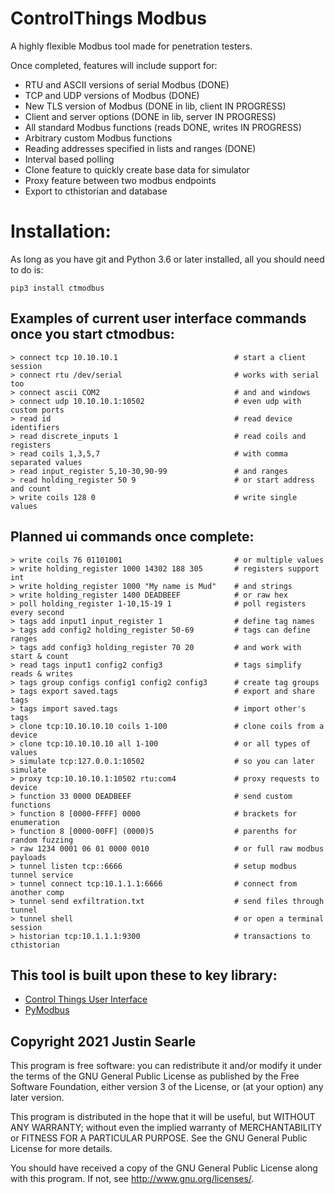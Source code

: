 # ControlThings Modbus

A highly flexible Modbus tool made for penetration testers.

Once completed, features will include support for:

- RTU and ASCII versions of serial Modbus  (DONE)
- TCP and UDP versions of Modbus  (DONE)
- New TLS version of Modbus (DONE in lib, client IN PROGRESS)
- Client and server options  (DONE in lib, server IN PROGRESS)
- All standard Modbus functions  (reads DONE, writes IN PROGRESS)
- Arbitrary custom Modbus functions
- Reading addresses specified in lists and ranges (DONE)
- Interval based polling
- Clone feature to quickly create base data for simulator
- Proxy feature between two modbus endpoints
- Export to cthistorian and database

# Installation:

As long as you have git and Python 3.6 or later installed, all you should need to do is:

```
pip3 install ctmodbus
```

## Examples of current user interface commands once you start ctmodbus:

```
> connect tcp 10.10.10.1                          # start a client session
> connect rtu /dev/serial                         # works with serial too
> connect ascii COM2                              # and and windows
> connect udp 10.10.10.1:10502                    # even udp with custom ports
> read id                                         # read device identifiers
> read discrete_inputs 1                          # read coils and registers
> read coils 1,3,5,7                              # with comma separated values
> read input_register 5,10-30,90-99               # and ranges
> read holding_register 50 9                      # or start address and count
> write coils 128 0                               # write single values
```

## Planned ui commands once complete:

```
> write coils 76 01101001                         # or multiple values
> write holding_register 1000 14302 188 305       # registers support int
> write holding_register 1000 "My name is Mud"    # and strings
> write holding_register 1400 DEADBEEF            # or raw hex
> poll holding_register 1-10,15-19 1              # poll registers every second
> tags add input1 input_register 1                # define tag names
> tags add config2 holding_register 50-69         # tags can define ranges
> tags add config3 holding_register 70 20         # and work with start & count
> read tags input1 config2 config3                # tags simplify reads & writes
> tags group configs config1 config2 config3      # create tag groups
> tags export saved.tags                          # export and share tags
> tags import saved.tags                          # import other's tags
> clone tcp:10.10.10.10 coils 1-100               # clone coils from a device
> clone tcp:10.10.10.10 all 1-100                 # or all types of values
> simulate tcp:127.0.0.1:10502                    # so you can later simulate
> proxy tcp:10.10.10.1:10502 rtu:com4             # proxy requests to device
> function 33 0000 DEADBEEF                       # send custom functions
> function 8 [0000-FFFF] 0000                     # brackets for enumeration
> function 8 [0000-00FF] (0000)5                  # parenths for random fuzzing
> raw 1234 0001 06 01 0000 0010                   # or full raw modbus payloads
> tunnel listen tcp::6666                         # setup modbus tunnel service
> tunnel connect tcp:10.1.1.1:6666                # connect from another comp
> tunnel send exfiltration.txt                    # send files through tunnel
> tunnel shell                                    # or open a terminal session
> historian tcp:10.1.1.1:9300                     # transactions to cthistorian
```

## This tool is built upon these to key library:

- [Control Things User Interface](https://github.com/ControlThingsTools/ctui)
- [PyModbus](https://github.com/bashwork/pymodbus)


## Copyright 2021 Justin Searle

This program is free software: you can redistribute it and/or modify it under the terms of the GNU General Public License as published by the Free Software Foundation, either version 3 of the License, or (at your option) any later version.

This program is distributed in the hope that it will be useful, but WITHOUT ANY WARRANTY; without even the implied warranty of MERCHANTABILITY or FITNESS FOR A PARTICULAR PURPOSE.  See the GNU General Public License for more details.

You should have received a copy of the GNU General Public License along with this program.  If not, see <http://www.gnu.org/licenses/>.
